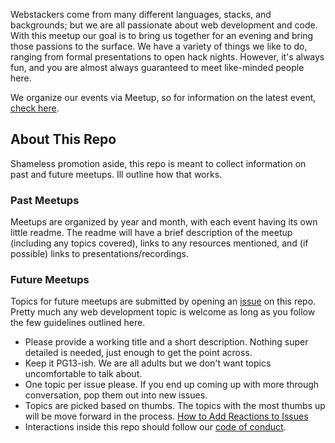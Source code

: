 Webstackers come from many different languages, stacks, and backgrounds; but we are all passionate about web development and code. With this meetup our goal is to bring us together for an evening and bring those passions to the surface. We have a variety of things we like to do, ranging from formal presentations to open hack nights. However, it's always fun, and you are almost always guaranteed to meet like-minded people here.

We organize our events via Meetup, so for information on the latest event, [check here](https://www.meetup.com/TucsonJS/).

## About This Repo
Shameless promotion aside, this repo is meant to collect information on past and future meetups. Ill outline how that works.

### Past Meetups
Meetups are organized by year and month, with each event having its own little readme. The readme will have a brief description of the meetup (including any topics covered), links to any resources mentioned, and (if possible) links to presentations/recordings.

### Future Meetups
Topics for future meetups are submitted by opening an [issue](https://github.com/webstackers/meetup/issues) on this repo. Pretty much any web development topic is welcome as long as you follow the few guidelines outlined here.

* Please provide a working title and a short description. Nothing super detailed is needed, just enough to get the point across.
* Keep it PG13-ish. We are all adults but we don't want topics uncomfortable to talk about.
* One topic per issue please. If you end up coming up with more through conversation, pop them out into new issues.
* Topics are picked based on thumbs. The topics with the most thumbs up will be move forward in the process. [How to Add Reactions to Issues](https://blog.github.com/2016-03-10-add-reactions-to-pull-requests-issues-and-comments/)
* Interactions inside this repo should follow our [code of conduct](http://coc.webstackers.org/).
